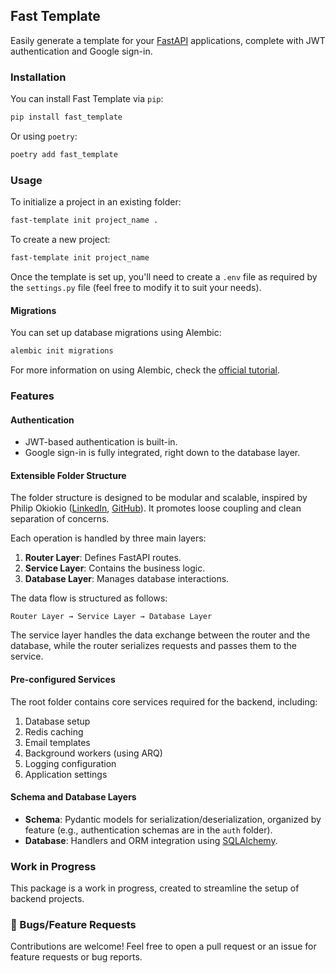 ## Fast Template

Easily generate a template for your [FastAPI](http://fastapi.tiangolo.com) applications, complete with JWT authentication and Google sign-in.

### Installation

You can install Fast Template via `pip`:

```sh
pip install fast_template
```

Or using `poetry`:

```sh
poetry add fast_template
```

### Usage

To initialize a project in an existing folder:

```sh
fast-template init project_name .
```

To create a new project:

```sh
fast-template init project_name
```

Once the template is set up, you'll need to create a `.env` file as required by the `settings.py` file (feel free to modify it to suit your needs).

#### Migrations

You can set up database migrations using Alembic:

```sh
alembic init migrations
```

For more information on using Alembic, check the [official tutorial](https://alembic.sqlalchemy.org/en/latest/tutorial.html#creating-an-environment).

### Features

#### Authentication
- JWT-based authentication is built-in.
- Google sign-in is fully integrated, right down to the database layer.

#### Extensible Folder Structure
The folder structure is designed to be modular and scalable, inspired by Philip Okiokio ([LinkedIn](https://www.linkedin.com/in/philip-okiokio/), [GitHub](https://github.com/philipokiokio)). It promotes loose coupling and clean separation of concerns.

Each operation is handled by three main layers:
1. **Router Layer**: Defines FastAPI routes.
2. **Service Layer**: Contains the business logic.
3. **Database Layer**: Manages database interactions.

The data flow is structured as follows:

```
Router Layer → Service Layer → Database Layer
```

The service layer handles the data exchange between the router and the database, while the router serializes requests and passes them to the service.

#### Pre-configured Services
The root folder contains core services required for the backend, including:
1. Database setup
2. Redis caching
3. Email templates
4. Background workers (using ARQ)
5. Logging configuration
6. Application settings

#### Schema and Database Layers
- **Schema**: Pydantic models for serialization/deserialization, organized by feature (e.g., authentication schemas are in the `auth` folder).
- **Database**: Handlers and ORM integration using [SQLAlchemy](http://sqlalchemy.org).

### Work in Progress
This package is a work in progress, created to streamline the setup of backend projects.

### 🐛 Bugs/Feature Requests

Contributions are welcome! Feel free to open a pull request or an issue for feature requests or bug reports.
